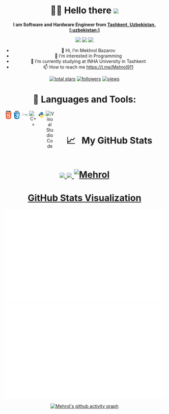 <h1 align="center"> 👨‍💻 Hello there <img src="https://raw.githubusercontent.com/MartinHeinz/MartinHeinz/master/wave.gif" width="30px">
 </h1>
 <p align="center"><strong>I am Software and Hardware Engineer from <a href="https://www.google.com/maps/place/%D0%A2%D0%BE%D1%88%D0%BA%D0%B5%D0%BD%D1%82,+O%60zbekiston/@41.2825125,69.1392799,11z/data=!3m1!4b1!4m5!3m4!1s0x38ae8b0cc379e9c3:0xa5a9323b4aa5cb98!8m2!3d41.2994958!4d69.2400734" target="_blank">Tashkent, Uzbekistan. [:uzbekistan:]</a> </strong></p>
<div align="center">
  <a href="https://www.instagram.com/mehrol911/" target="_blank"><img height="30" src="https://camo.githubusercontent.com/c9dacf0f25a1489fdbc6c0d2b41cda58b77fa210a13a886d6f99e027adfbd358/68747470733a2f2f6564656e742e6769746875622e696f2f537570657254696e7949636f6e732f696d616765732f7376672f696e7374616772616d2e737667" /></a>
   <a href="https://www.facebook.com/mehrol911/" target="_blank"><img height="30" src="https://camo.githubusercontent.com/8f245234577766478eaf3ee72b0615e99bb9ef3eaa56e1c37f75692811181d5c/68747470733a2f2f6564656e742e6769746875622e696f2f537570657254696e7949636f6e732f696d616765732f7376672f66616365626f6f6b2e737667" /></a>
   <a href="https://t.me/mehrol911" target="_blank"><img height="30" src="https://camo.githubusercontent.com/f4b401dd7cd9b7840fd31acafd49e151a80e4c9600bf219934461b96dd98e013/68747470733a2f2f6564656e742e6769746875622e696f2f537570657254696e7949636f6e732f696d616765732f7376672f74656c656772616d2e737667" /></a>



- 👋 Hi, I’m Mekhrol Bazarov
- 👀 I’m interested in Programming
- 🌱 I’m currently studying at INHA University in Tashkent 
- 📫 How to reach me https://t.me/Mehrol911
 
 <p align="center" dir="auto">
  <a href="https://github.com/mehrol911?tab=repositories&amp;sort=stargazers">
    <img alt="total stars" title="Total stars on GitHub" src="https://camo.githubusercontent.com/f767a1f88fefb8acb468499ea2e5c5c16e2c526a94d5bb8b94b84fce01e6031b/68747470733a2f2f637573746f6d2d69636f6e2d6261646765732e6865726f6b756170702e636f6d2f62616467652f64796e616d69632f6a736f6e3f6c6f676f3d7374617226636f6c6f723d353539363063266c6162656c436f6c6f723d343838323037266c6162656c3d5374617273267374796c653d666f722d7468652d62616467652671756572793d2532342e73746172732675726c3d68747470733a2f2f6170692e6769746875622d737461722d636f756e7465722e776f726b6572732e6465762f757365722f696c6f7372696d" data-canonical-src="https://custom-icon-badges.herokuapp.com/badge/dynamic/json?logo=star&amp;color=55960c&amp;labelColor=488207&amp;label=Stars&amp;style=for-the-badge&amp;query=%24.stars&amp;url=https://api.github-star-counter.workers.dev/user/mehrol911" style="max-width: 100%;"></a>
  <a href="https://github.com/mehrol911?tab=followers">
    <img alt="followers" title="Follow me on Github" src="https://camo.githubusercontent.com/d33b9d219c38b0b6c79225bbbb6cf96e9e9a0c1889ed9ac62d9def55b1de7ab9/68747470733a2f2f637573746f6d2d69636f6e2d6261646765732e6865726f6b756170702e636f6d2f6769746875622f666f6c6c6f776572732f696c6f7372696d3f636f6c6f723d323336616433266c6162656c436f6c6f723d313135356261267374796c653d666f722d7468652d6261646765266c6f676f3d706572736f6e2d616464266c6162656c3d466f6c6c6f77657273266c6f676f436f6c6f723d7768697465" data-canonical-src="https://custom-icon-badges.herokuapp.com/github/followers/mehrol911?color=236ad3&amp;labelColor=1155ba&amp;style=for-the-badge&amp;logo=person-add&amp;label=Followers&amp;logoColor=white" style="max-width: 100%;"></a>
  <a href="https://github.com/mehrol911">
    <img alt="views" title="GitHub profile views" src="https://camo.githubusercontent.com/57bfcebf93f34a1c5fe4c3e928430e98dbaafc3a3ce1a5edebb2a18d80be450c/68747470733a2f2f736869656c64732d696f2d76697369746f722d636f756e7465722e6865726f6b756170702e636f6d2f62616467653f706167653d696c6f7372696d267374796c653d666f722d7468652d6261646765" data-canonical-src="https://shields-io-visitor-counter.herokuapp.com/badge?page=mehrol911&amp;style=for-the-badge" style="max-width: 100%;"></a>
</p>

<!---
Mehrol911/Mehrol911 is a ✨ special ✨ repository because its `README.md` (this file) appears on your GitHub profile.
You can click the Preview link to take a look at your changes.
--->

<h1>🔨 Languages and Tools:</h1>
<img align="left" alt="HTML5" width="26px" src="https://raw.githubusercontent.com/github/explore/80688e429a7d4ef2fca1e82350fe8e3517d3494d/topics/html/html.png" />
<img align="left" alt="CSS3" width="26px" src="https://raw.githubusercontent.com/github/explore/80688e429a7d4ef2fca1e82350fe8e3517d3494d/topics/css/css.png" />
<img align="left" alt="Java" width="26px" src="https://raw.githubusercontent.com/github/explore/80688e429a7d4ef2fca1e82350fe8e3517d3494d/topics/java/java.png" />
<img align="left" alt="C++" width="26px" src="https://www.google.com/url?sa=i&url=https%3A%2F%2Fcommons.wikimedia.org%2Fwiki%2FFile%3AISO_C%252B%252B_Logo.svg&psig=AOvVaw2j2HW6vrLRMmwN6HTwsr1A&ust=1640340222977000&source=images&cd=vfe&ved=0CAsQjRxqFwoTCJCw2NbV-fQCFQAAAAAdAAAAABAD" />
<img align="left" alt="Python" width="26px" src="https://raw.githubusercontent.com/github/explore/80688e429a7d4ef2fca1e82350fe8e3517d3494d/topics/python/python.png" />
<img align="left" alt="Visual Studio Code" width="26px" src="https://upload.wikimedia.org/wikipedia/commons/9/9a/Visual_Studio_Code_1.35_icon.svg" />
<br />
<br />
 
<h1>
  <summary>
    📈  &nbsp; My GitHub Stats
  </summary> 
  
  <br> 

  <p align="center">
   <a href="https://github.com/Mehrol911">
    <img height="180em" src="https://github-readme-streak-stats.herokuapp.com/?user=mehrol911&theme=radical">
    <img height="180em" src="https://github-readme-stats-eight-theta.vercel.app/api?username=Mehrol911&show_icons=true&theme=material-palenight&count_private=true"/>
    <img height="180em" src="https://github-readme-stats.vercel.app/api/top-langs/?username=Mehrol911&show_icons=true&theme=material-palenight&layout=compact" alt="Mehrol" />
  </a>
</p> 
</h3> 
 
# [GitHub Stats Visualization](https://github.com/mehrol911/github-stats)

<a href="https://github.com/Mehrol911/github-stats">

![](https://github.com/mehrol911/github-stats/blob/master/generated/overview.svg)
![](https://github.com/mehrol911/github-stats/blob/master/generated/languages.svg)
 
[![Mehrol's github activity graph](https://activity-graph.herokuapp.com/graph?username=Mehrol911&theme=react-dark)](https://github.com/Mehrol911/github-readme-activity-graph)
</a>
